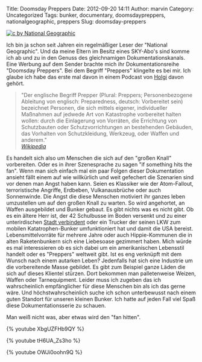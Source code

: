 Title: Doomsday Preppers
Date: 2012-09-20 14:11
Author: marvin
Category: Uncategorized
Tags: bunker, documentary, doomsdaypreppers, nationalgeographic, preppers
Slug: doomsday-preppers

[![c by National Geographic]({static}/images/on-lawlessness_47922_0_0_610x457.jpg)](http://channel.nationalgeographic.com/channel/doomsday-preppers/galleries/most-memorable-prepper-quotes/at/on-lawlessness-47922/)

Ich bin ja schon seit Jahren ein regelmäßiger Leser der "National
Geographic". Und da meine Eltern im Besitz eines SKY-Abo's sind komme
ich ab und zu in den Genuss des gleichnamigen Dokumentationskanals. Eine
Werbung auf dem Sender brachte mich ihr Dokumentationsreihe "Doomsday
Preppers". Bei dem Begriff "Preppers" klingelte es bei mir. Ich glaube
ich habe das erste mal davon in einem Podcast von
[Holgi](http://wrint.de) davon gehört.

> "Der englische Begriff Prepper (Plural: Preppers; Personenbezogene
> Ableitung von englisch: Preparedness, deutsch: Vorbereitet sein)
> bezeichnet Personen, die sich mittels eigener, individueller Maßnahmen
> auf jedwede Art von Katastrophe vorbereitet halten wollen: durch die
> Einlagerung von Vorräten, die Errichtung von Schutzbauten oder
> Schutzvorrichtungen an bestehenden Gebäuden, das Vorhalten von
> Schutzkleidung, Werkzeug, oder Waffen und anderem."  
>  <cite>[Wikipedia](http://de.wikipedia.org/wiki/Prepper)</cite>

Es handelt sich also um Menschen die sich auf den "großen Knall"
vorbereiten. Oder es in ihrer Szenesprache zu sagen "if something hits
the fan". Wenn man sich einfach mal ein paar Folgen dieser Dokumentation
ansieht fällt einem auf wie willkürlich und weit gefechert die Szenarien
sind vor denen man Angst haben kann. Seien es Klassiker wie der
Atom-Fallout, terroristische Angriffe, Erdbeben, Vulkanausbrüche oder
auch Sonnenwinde. Die Angst die diese Menschen motiviert ihr ganzes
leben umzustellen um auf den großen Knall zu warten. So wird angehortet,
an Waffen ausgebildet und Bunker gebaut. Es gibt nichts was es nicht
gibt. Ob es ein ältere Herr ist, der 42 Schulbusse im Boden versenkt und
zu einer unterirdischen [Stadt
verbindent](http://en.wikipedia.org/wiki/Ark_Two_Shelter) oder ein
Trucker der seinen LKW zum mobilen Katatrophen-Bunker umfunktioniert hat
und damit die USA bereist. Lebensmittelvorräte für mehrere Jahre oder
auch Hippie-Kommunen die in alten Raketenbunkern sich eine Liebesoase
gezimmert haben. Mich würde es mal interessieren ob es sich dabei um ein
amerikanischen Lebensstil handelt oder es "Preppers" weltweit gibt. Ist
es eng verknüpft mit dem Wunsch nach einem autarken Leben? Jedenfalls
hat sich eine Industrie um die vorbereitende Masse gebildet. Es gibt zum
Beispiel ganze Läden die sich auf dieses Klientel stürzen. Dort bekommen
man palletenweise Weizen, Waffen oder Tarnequipment. Leider muss ich
zugeben das ich wahrscheinlich empfänglicher für diese Menschen bin als
ich das gerne wäre. Und höchstwahrscheinlich suche ich schon
unterbewusst nach einem guten Standort für unseren kleinen Bunker. Ich
hatte auf jeden Fall viel Spaß diese Dokumentationsserie zu schauen.

Man weiß nicht was, aber etwas wird den "fan hitten".

{% youtube XbgUZFHb9QY %}

{% youtube tH6UA_Zs3ho %}

{% youtube OWJi0oohn9Q %}

